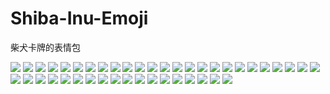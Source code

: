 # Shiba-Inu-Emoji

柴犬卡牌的表情包

<!--steam-404-->

<img src="steam-404/1.jpg">

<img src="steam-404/2.jpg">

<img src="steam-404/3.jpg">

<img src="steam-404/4.jpg">

<img src="steam-404/5.jpg">

<img src="steam-404/6.jpg">

<img src="steam-404/7.jpg">

<img src="steam-404/8.jpg">

<img src="steam-404/9.jpg">

<img src="steam-404/10.jpg">

<img src="steam-404/11.jpg">

<img src="steam-404/12.jpg">

<img src="steam-404/13.jpg">

<img src="steam-404/14.jpg">

<img src="steam-404/15.jpg">

<img src="steam-404/16.jpg">

<img src="steam-404/17.jpg">

<img src="steam-404/18.jpg">

<img src="steam-404/19.jpg">

<img src="steam-404/20.jpg">

<img src="steam-404/21.jpg">

<img src="steam-404/22.jpg">

<img src="steam-404/23.jpg">

<img src="steam-404/24.jpg">

<img src="steam-404/25.jpg">

<img src="steam-404/26.jpg">

<img src="steam-404/27.jpg">

<img src="steam-404/28.jpg">

<img src="steam-404/29.jpg">

<img src="steam-404/30.jpg">

<img src="steam-404/31.jpg">

<img src="steam-404/32.jpg">

<img src="steam-404/33.jpg">

<img src="steam-404/34.jpg">

<img src="steam-404/35.jpg">

<img src="steam-404/36.jpg">

<img src="steam-404/37.jpg">

<img src="steam-404/38.jpg">

<img src="steam-404/39.jpg">

<img src="steam-404/40.jpg">

<img src="steam-404/41.jpg">

<img src="steam-404/42.jpg">

<img src="steam-404/43.jpg">
